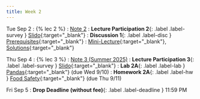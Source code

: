 ```yaml
---
title: Week 2
---
```


Tue Sep 2
: {% lec 2 %}
    : [Note 2](https://ds100.org/course-notes/pandas_1/pandas_1.html)
: **Lecture Participation 2**{: .label .label-survey } [Slido](https://app.sli.do/event/tBS4yWdB9ZUJhfhZGCwt5H){:target="_blank"}
: **Discussion 1**{: .label .label-disc } [Prerequisites](https://drive.google.com/file/d/1oZDfWM6Y-txjnOcZBL7KlT5puN8JtsDI/view?usp=sharing){:target="_blank"}
    : [Mini-Lecture](https://www.youtube.com/watch?v=qXR-x19KT5w&list=PLQCcNQgUcDfqhtaFtgl7syP-V2dWYQ81S&index=1&pp=iAQBsAQB){:target="_blank"}, [Solutions](https://drive.google.com/file/d/1oNcGPDV4OS-myjFaxmNKsSVa0oJ1GD3F/view?usp=sharing){:target="_blank"}


Thu Sep 4
: {% lec 3 %}
    : [Note 3 (Summer 2025)](https://ds100.org/course-notes/pandas_2/pandas_2.html)
: **Lecture Participation 3**{: .label .label-survey } [Slido](https://app.sli.do/event/jU4o9CER27xxzGyUicXaDe){:target="_blank"}
: **Lab 2A**{: .label .label-lab } [Pandas](https://data100.datahub.berkeley.edu/hub/user-redirect/git-pull?repo=https%3A%2F%2Fgithub.com%2FDS-100%2Ffa25-student&branch=main&urlpath=lab%2Ftree%2Ffa25-student%2Flab%2Flab02A%2Flab02A.ipynb){:target="_blank"} (due Wed 9/10)
: **Homework 2A**{: .label .label-hw } [Food Safety](https://data100.datahub.berkeley.edu/hub/user-redirect/git-pull?repo=https%3A%2F%2Fgithub.com%2FDS-100%2Ffa25-student&branch=main&urlpath=lab%2Ftree%2Ffa25-student%2Fhw%2Fhw02A%2Fhw02A.ipynb){:target="_blank"} (due Thu 9/11)

Fri Sep 5
: **Drop Deadline (without fee)**{: .label .label-deadline } 11:59 PM
